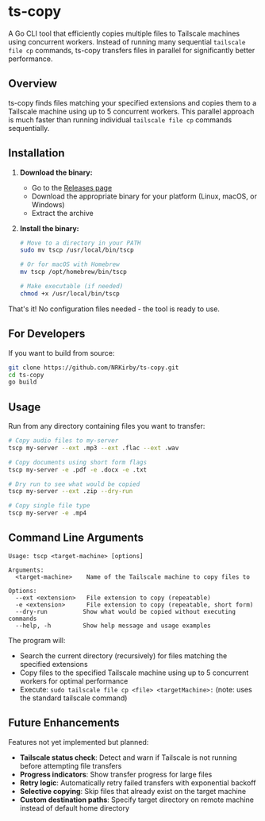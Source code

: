 # ts-copy

A Go CLI tool that efficiently copies multiple files to Tailscale machines using concurrent workers. Instead of running many sequential `tailscale file cp` commands, ts-copy transfers files in parallel for significantly better performance.

## Overview

ts-copy finds files matching your specified extensions and copies them to a Tailscale machine using up to 5 concurrent workers. This parallel approach is much faster than running individual `tailscale file cp` commands sequentially.

## Installation

1. **Download the binary:**

   - Go to the [Releases page](https://github.com/NRKirby/ts-copy/releases)
   - Download the appropriate binary for your platform (Linux, macOS, or Windows)
   - Extract the archive

2. **Install the binary:**

   ```bash
   # Move to a directory in your PATH
   sudo mv tscp /usr/local/bin/tscp

   # Or for macOS with Homebrew
   mv tscp /opt/homebrew/bin/tscp

   # Make executable (if needed)
   chmod +x /usr/local/bin/tscp
   ```

That's it! No configuration files needed - the tool is ready to use.

## For Developers

If you want to build from source:

```bash
git clone https://github.com/NRKirby/ts-copy.git
cd ts-copy
go build
```

## Usage

Run from any directory containing files you want to transfer:

```bash
# Copy audio files to my-server
tscp my-server --ext .mp3 --ext .flac --ext .wav

# Copy documents using short form flags
tscp my-server -e .pdf -e .docx -e .txt

# Dry run to see what would be copied
tscp my-server --ext .zip --dry-run

# Copy single file type
tscp my-server -e .mp4
```

## Command Line Arguments

```
Usage: tscp <target-machine> [options]

Arguments:
  <target-machine>    Name of the Tailscale machine to copy files to

Options:
  --ext <extension>   File extension to copy (repeatable)
  -e <extension>      File extension to copy (repeatable, short form)
  --dry-run          Show what would be copied without executing commands
  --help, -h         Show help message and usage examples
```

The program will:

- Search the current directory (recursively) for files matching the specified extensions
- Copy files to the specified Tailscale machine using up to 5 concurrent workers for optimal performance
- Execute: `sudo tailscale file cp <file> <targetMachine>:` (note: uses the standard tailscale command)

## Future Enhancements

Features not yet implemented but planned:

- **Tailscale status check**: Detect and warn if Tailscale is not running before attempting file transfers
- **Progress indicators**: Show transfer progress for large files
- **Retry logic**: Automatically retry failed transfers with exponential backoff
- **Selective copying**: Skip files that already exist on the target machine
- **Custom destination paths**: Specify target directory on remote machine instead of default home directory
